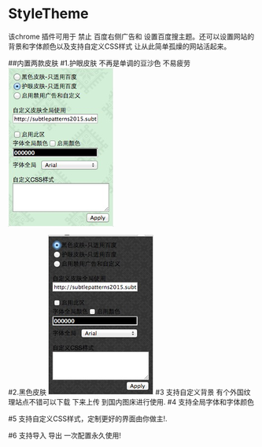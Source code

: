# StyleTheme

该chrome 插件可用于 禁止 百度右侧广告和 设置百度搜主题。还可以设置网站的背景和字体颜色以及支持自定义CSS样式
让从此简单孤燥的网站活起来。

##内置两款皮肤
#1.护眼皮肤 不再是单调的豆沙色 不易疲劳
![护眼皮肤](https://github.com/windgodvc/StyleTheme/blob/master/green.png?raw=true "标题")

#2.黑色皮肤 
![护眼皮肤](https://github.com/windgodvc/StyleTheme/blob/master/black.png?raw=true "标题")
#3 支持自定义背景 
有个外国纹理站点不错可以下载 下来上传 到国内图床进行使用.
#4 支持全局字体和字体颜色

#5 支持自定义CSS样式，定制更好的界面由你做主!.

#6 支持导入 导出 一次配置永久使用!

